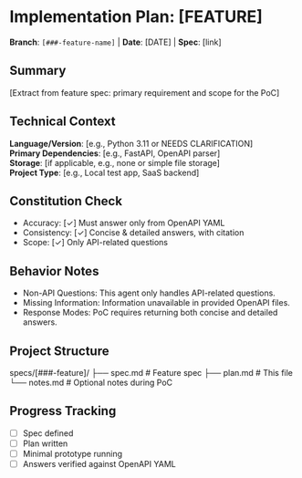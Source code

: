 # Implementation Plan: [FEATURE]

**Branch**: `[###-feature-name]` | **Date**: [DATE] | **Spec**: [link]

## Summary
[Extract from feature spec: primary requirement and scope for the PoC]

## Technical Context
**Language/Version**: [e.g., Python 3.11 or NEEDS CLARIFICATION]  
**Primary Dependencies**: [e.g., FastAPI, OpenAPI parser]  
**Storage**: [if applicable, e.g., none or simple file storage]  
**Project Type**: [e.g., Local test app, SaaS backend]

## Constitution Check
- Accuracy: [✓] Must answer only from OpenAPI YAML  
- Consistency: [✓] Concise & detailed answers, with citation  
- Scope: [✓] Only API-related questions  

## Behavior Notes
- Non-API Questions: This agent only handles API-related questions.
- Missing Information: Information unavailable in provided OpenAPI files.
- Response Modes: PoC requires returning both concise and detailed answers.

## Project Structure
specs/[###-feature]/
├── spec.md # Feature spec
├── plan.md # This file
└── notes.md # Optional notes during PoC

## Progress Tracking
- [ ] Spec defined  
- [ ] Plan written  
- [ ] Minimal prototype running  
- [ ] Answers verified against OpenAPI YAML  

